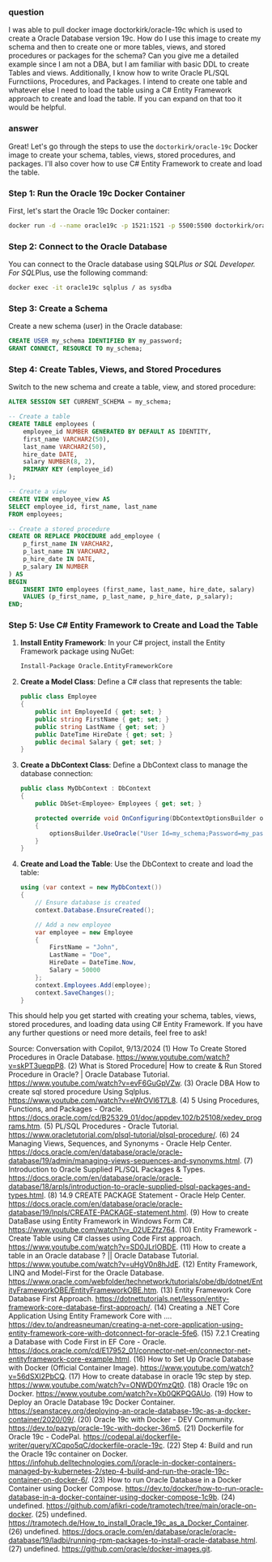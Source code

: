 ### question

I was able to pull docker image doctorkirk/oracle-19c which is used to create a Oracle Database version 19c. How do I use this image to create my schema and then to create one or more tables, views, and stored procedures or packages for the schema? Can you give me a detailed example since I am not a DBA, but I am familiar with basic DDL to create Tables and views. Additionally, I know how to write Oracle PL/SQL Furnctiions, Procedures, and Packages. I intend to create one table and whatever else I need to load the table using a C# Entity Framework approach to create and load the table. If you can expand on that too it would be helpful.

### answer

Great! Let's go through the steps to use the `doctorkirk/oracle-19c` Docker image to create your schema, tables, views, stored procedures, and packages. I'll also cover how to use C# Entity Framework to create and load the table.

### Step 1: Run the Oracle 19c Docker Container

First, let's start the Oracle 19c Docker container:

```sh
docker run -d --name oracle19c -p 1521:1521 -p 5500:5500 doctorkirk/oracle-19c
```

### Step 2: Connect to the Oracle Database

You can connect to the Oracle database using SQL*Plus or SQL Developer. For SQL*Plus, use the following command:

```sh
docker exec -it oracle19c sqlplus / as sysdba
```

### Step 3: Create a Schema

Create a new schema (user) in the Oracle database:

```sql
CREATE USER my_schema IDENTIFIED BY my_password;
GRANT CONNECT, RESOURCE TO my_schema;
```

### Step 4: Create Tables, Views, and Stored Procedures

Switch to the new schema and create a table, view, and stored procedure:

```sql
ALTER SESSION SET CURRENT_SCHEMA = my_schema;

-- Create a table
CREATE TABLE employees (
    employee_id NUMBER GENERATED BY DEFAULT AS IDENTITY,
    first_name VARCHAR2(50),
    last_name VARCHAR2(50),
    hire_date DATE,
    salary NUMBER(8, 2),
    PRIMARY KEY (employee_id)
);

-- Create a view
CREATE VIEW employee_view AS
SELECT employee_id, first_name, last_name
FROM employees;

-- Create a stored procedure
CREATE OR REPLACE PROCEDURE add_employee (
    p_first_name IN VARCHAR2,
    p_last_name IN VARCHAR2,
    p_hire_date IN DATE,
    p_salary IN NUMBER
) AS
BEGIN
    INSERT INTO employees (first_name, last_name, hire_date, salary)
    VALUES (p_first_name, p_last_name, p_hire_date, p_salary);
END;
```

### Step 5: Use C# Entity Framework to Create and Load the Table

1. **Install Entity Framework**: In your C# project, install the Entity Framework package using NuGet:

   ```sh
   Install-Package Oracle.EntityFrameworkCore
   ```

2. **Create a Model Class**: Define a C# class that represents the table:

   ```csharp
   public class Employee
   {
       public int EmployeeId { get; set; }
       public string FirstName { get; set; }
       public string LastName { get; set; }
       public DateTime HireDate { get; set; }
       public decimal Salary { get; set; }
   }
   ```

3. **Create a DbContext Class**: Define a DbContext class to manage the database connection:

   ```csharp
   public class MyDbContext : DbContext
   {
       public DbSet<Employee> Employees { get; set; }

       protected override void OnConfiguring(DbContextOptionsBuilder optionsBuilder)
       {
           optionsBuilder.UseOracle("User Id=my_schema;Password=my_password;Data Source=localhost:1521/ORCL;");
       }
   }
   ```

4. **Create and Load the Table**: Use the DbContext to create and load the table:

   ```csharp
   using (var context = new MyDbContext())
   {
       // Ensure database is created
       context.Database.EnsureCreated();

       // Add a new employee
       var employee = new Employee
       {
           FirstName = "John",
           LastName = "Doe",
           HireDate = DateTime.Now,
           Salary = 50000
       };
       context.Employees.Add(employee);
       context.SaveChanges();
   }
   ```

This should help you get started with creating your schema, tables, views, stored procedures, and loading data using C# Entity Framework. If you have any further questions or need more details, feel free to ask!

Source: Conversation with Copilot, 9/13/2024
(1) How To Create Stored Procedures in Oracle Database. https://www.youtube.com/watch?v=skPT3ueqpP8.
(2) What is Stored Procedure| How to create & Run Stored Procedure in Oracle? | Oracle Database Tutorial. https://www.youtube.com/watch?v=evF6GuGpVZw.
(3) Oracle DBA How to create sql stored procedure Using Sqlplus. https://www.youtube.com/watch?v=eWrOVl6T7L8.
(4) 5 Using Procedures, Functions, and Packages - Oracle. https://docs.oracle.com/cd/B25329_01/doc/appdev.102/b25108/xedev_programs.htm.
(5) PL/SQL Procedures - Oracle Tutorial. https://www.oracletutorial.com/plsql-tutorial/plsql-procedure/.
(6) 24 Managing Views, Sequences, and Synonyms - Oracle Help Center. https://docs.oracle.com/en/database/oracle/oracle-database/19/admin/managing-views-sequences-and-synonyms.html.
(7) Introduction to Oracle Supplied PL/SQL Packages & Types. https://docs.oracle.com/en/database/oracle/oracle-database/18/arpls/introduction-to-oracle-supplied-plsql-packages-and-types.html.
(8) 14.9 CREATE PACKAGE Statement - Oracle Help Center. https://docs.oracle.com/en/database/oracle/oracle-database/19/lnpls/CREATE-PACKAGE-statement.html.
(9) How to create DataBase using Entity Framework in Windows Form C#. https://www.youtube.com/watch?v=_02UEZfz764.
(10) Entity Framework - Create Table using C# classes using Code First approach. https://www.youtube.com/watch?v=SD0JLrlOBDE.
(11) How to create a table in an Oracle database ? || Oracle Database Tutorial. https://www.youtube.com/watch?v=uHgV0n8hJdE.
(12) Entity Framework, LINQ and Model-First for the Oracle Database. https://www.oracle.com/webfolder/technetwork/tutorials/obe/db/dotnet/EntityFrameworkOBE/EntityFrameworkOBE.htm.
(13) Entity Framework Core Database First Approach. https://dotnettutorials.net/lesson/entity-framework-core-database-first-approach/.
(14) Creating a .NET Core Application Using Entity Framework Core with .... https://dev.to/andreasneuman/creating-a-net-core-application-using-entity-framework-core-with-dotconnect-for-oracle-5fe6.
(15) 7.2.1 Creating a Database with Code First in EF Core - Oracle. https://docs.oracle.com/cd/E17952_01/connector-net-en/connector-net-entityframework-core-example.html.
(16) How to Set Up Oracle Database with Docker (Official Container Image). https://www.youtube.com/watch?v=56dSXI2PbCQ.
(17) How to create database in oracle 19c step by step. https://www.youtube.com/watch?v=ONWD0YmzQt0.
(18) Oracle 19c on Docker. https://www.youtube.com/watch?v=Xb0QKPQGAUo.
(19) How to Deploy an Oracle Database 19c Docker Container. https://seanstacey.org/deploying-an-oracle-database-19c-as-a-docker-container/2020/09/.
(20) Oracle 19c with Docker - DEV Community. https://dev.to/pazyp/oracle-19c-with-docker-36m5.
(21) Dockerfile for Oracle 19c - CodePal. https://codepal.ai/dockerfile-writer/query/XCqpo5qC/dockerfile-oracle-19c.
(22) Step 4: Build and run the Oracle 19c container on Docker. https://infohub.delltechnologies.com/l/oracle-in-docker-containers-managed-by-kubernetes-2/step-4-build-and-run-the-oracle-19c-container-on-docker-6/.
(23) How to run Oracle Database in a Docker Container using Docker Compose. https://dev.to/docker/how-to-run-oracle-database-in-a-docker-container-using-docker-compose-1c9b.
(24) undefined. https://github.com/afikri-code/tramotech/tree/main/oracle-on-docker.
(25) undefined. https://tramotech.de/How_to_install_Oracle_19c_as_a_Docker_Container.
(26) undefined. https://docs.oracle.com/en/database/oracle/oracle-database/19/ladbi/running-rpm-packages-to-install-oracle-database.html.
(27) undefined. https://github.com/oracle/docker-images.git.
